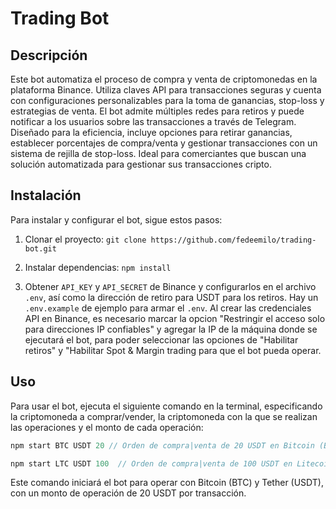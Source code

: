 # Trading Bot

## Descripción

Este bot automatiza el proceso de compra y venta de criptomonedas en la plataforma Binance. Utiliza claves API para transacciones seguras y cuenta con configuraciones personalizables para la toma de ganancias, stop-loss y estrategias de venta. El bot admite múltiples redes para retiros y puede notificar a los usuarios sobre las transacciones a través de Telegram. Diseñado para la eficiencia, incluye opciones para retirar ganancias, establecer porcentajes de compra/venta y gestionar transacciones con un sistema de rejilla de stop-loss. Ideal para comerciantes que buscan una solución automatizada para gestionar sus transacciones cripto.

## Instalación

Para instalar y configurar el bot, sigue estos pasos:

1. Clonar el proyecto: `git clone https://github.com/fedeemilo/trading-bot.git`

2. Instalar dependencias: `npm install`

3. Obtener `API_KEY` y `API_SECRET` de Binance y configurarlos en el archivo `.env`, así como la dirección de retiro para USDT para los retiros. Hay un `.env.example` de ejemplo para armar el `.env`. Al crear las credenciales API en Binance, es necesario marcar la opcion "Restringir el acceso solo para direcciones IP confiables" y agregar la IP de la máquina donde se ejecutará el bot, para poder seleccionar las opciones de "Habilitar retiros" y "Habilitar Spot & Margin trading para que el bot pueda operar.

## Uso

Para usar el bot, ejecuta el siguiente comando en la terminal, especificando la criptomoneda a comprar/vender, la criptomoneda con la que se realizan las operaciones y el monto de cada operación:

```javascript
npm start BTC USDT 20 // Orden de compra|venta de 20 USDT en Bitcoin (BTC)

npm start LTC USDT 100  // Orden de compra|venta de 100 USDT en Litecoin (LTC)
```

Este comando iniciará el bot para operar con Bitcoin (BTC) y Tether (USDT), con un monto de operación de 20 USDT por transacción.
